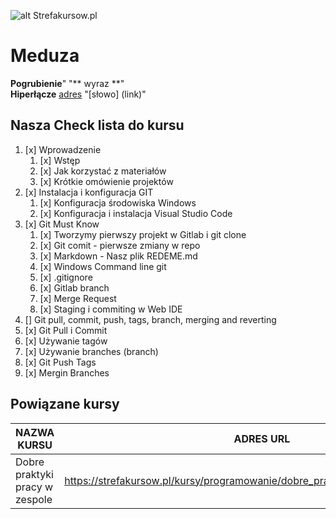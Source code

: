 ![alt Strefakursow.pl](http://peryskop.studio/blog/wp-content/uploads/2019/08/a_to_klops_nasa_logo_peryskop_studio_wpis-glowne4.png "Strefa Kursów Szkolenia Online")
# Meduza
**Pogrubienie**" "** wyraz **"  
**Hiperłącze** [adres](https://git-scm.com/book/pl/v2/Podstawy-Gita-Praca-ze-zdalnym-repozytorium) "[słowo] (link)"

## Nasza Check lista do kursu

1. [x] Wprowadzenie  
   1. [x] Wstęp  
   2. [x] Jak korzystać z materiałów  
   3. [x] Krótkie omówienie projektów  
2. [x] Instalacja i konfiguracja GIT  
   1. [x] Konfiguracja środowiska Windows  
   2. [x] Konfiguracja i instalacja Visual Studio Code  
3. [x] Git Must Know
   1. [x] Tworzymy pierwszy projekt w Gitlab i git clone
   2. [x] Git comit - pierwsze zmiany w repo
   3. [x] Markdown - Nasz plik REDEME.md
   4. [x] Windows Command line git
   5. [x] .gitignore
   6. [x] Gitlab branch
   7. [x] Merge Request
   8. [x] Staging i commiting w Web IDE
 4. [] Git pull, commit, push, tags, branch, merging and reverting
   1. [x] Git Pull i Commit
   2. [x] Używanie tagów
   3. [x] Używanie branches (branch)
   4. [x] Git Push Tags
   5. [x] Mergin Branches
 ## Powiązane kursy
 | NAZWA KURSU | ADRES URL | POZIOM KURSU |
 |-------------|-----------|--------------|
 |Dobre praktyki pracy w zespole|https://strefakursow.pl/kursy/programowanie/dobre_praktyki_pracy_w_zespole.html|Średniozaawansowany|

